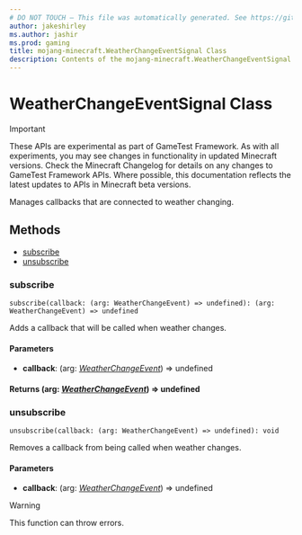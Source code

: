 ```yaml
---
# DO NOT TOUCH — This file was automatically generated. See https://github.com/Mojang/MinecraftScriptingApiDocsGenerator to modify descriptions, examples, etc.
author: jakeshirley
ms.author: jashir
ms.prod: gaming
title: mojang-minecraft.WeatherChangeEventSignal Class
description: Contents of the mojang-minecraft.WeatherChangeEventSignal class.
---
```

# WeatherChangeEventSignal Class
>[!IMPORTANT]
>These APIs are experimental as part of GameTest Framework. As with all experiments, you may see changes in functionality in updated Minecraft versions. Check the Minecraft Changelog for details on any changes to GameTest Framework APIs. Where possible, this documentation reflects the latest updates to APIs in Minecraft beta versions.

Manages callbacks that are connected to weather changing.


## Methods
- [subscribe](#subscribe)
- [unsubscribe](#unsubscribe)
  
### **subscribe**
`
subscribe(callback: (arg: WeatherChangeEvent) => undefined): (arg: WeatherChangeEvent) => undefined
`

Adds a callback that will be called when weather changes.
#### **Parameters**
- **callback**: (arg: [*WeatherChangeEvent*](WeatherChangeEvent.md)) => undefined

#### **Returns** (arg: [*WeatherChangeEvent*](WeatherChangeEvent.md)) => undefined


### **unsubscribe**
`
unsubscribe(callback: (arg: WeatherChangeEvent) => undefined): void
`

Removes a callback from being called when weather changes.
#### **Parameters**
- **callback**: (arg: [*WeatherChangeEvent*](WeatherChangeEvent.md)) => undefined


> [!WARNING]
> This function can throw errors.


